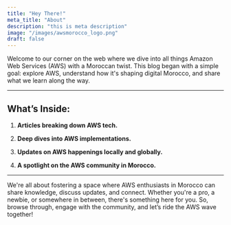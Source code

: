 ```yaml
---
title: "Hey There!"
meta_title: "About"
description: "this is meta description"
image: "/images/awsmorocco_logo.png"
draft: false
---
```


Welcome to our corner on the web where we dive into all things Amazon Web Services (AWS) with a Moroccan twist. This blog began with a simple goal: explore AWS, understand how it's shaping digital Morocco, and share what we learn along the way. 
<hr>

## What’s Inside: 

1. **Articles breaking down AWS tech.** 

2. **Deep dives into AWS implementations.**

3. **Updates on AWS happenings locally and globally.** 

4. **A spotlight on the AWS community in Morocco.**

<hr>

We're all about fostering a space where AWS enthusiasts in Morocco can share knowledge, discuss updates, and connect. Whether you're a pro, a newbie, or somewhere in between, there's something here for you. So, browse through, engage with the community, and let’s ride the AWS wave together!
